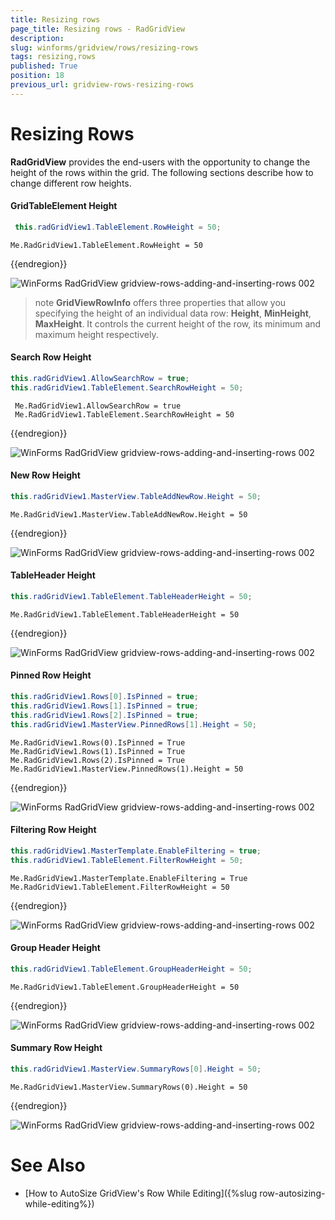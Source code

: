 ```yaml
---
title: Resizing rows
page_title: Resizing rows - RadGridView
description: 
slug: winforms/gridview/rows/resizing-rows
tags: resizing,rows
published: True
position: 18
previous_url: gridview-rows-resizing-rows
---
```


# Resizing Rows

**RadGridView** provides the end-users with the opportunity to change the height of the rows within the grid. The following sections describe how to change different row heights.

#### GridTableElement Height

````C#
 this.radGridView1.TableElement.RowHeight = 50;

````
````VB.NET
Me.RadGridView1.TableElement.RowHeight = 50

````

{{endregion}} 

![WinForms RadGridView gridview-rows-adding-and-inserting-rows 002](images/row-resizing001.png)

>note **GridViewRowInfo** offers three properties that allow you specifying the height of an individual data row: **Height**, **MinHeight**, **MaxHeight**. It controls the current height of the row, its minimum and maximum height respectively.

#### Search Row Height

````C#
this.radGridView1.AllowSearchRow = true; 
this.radGridView1.TableElement.SearchRowHeight = 50;

````
````VB.NET
 Me.RadGridView1.AllowSearchRow = true
 Me.RadGridView1.TableElement.SearchRowHeight = 50

````

{{endregion}} 

![WinForms RadGridView gridview-rows-adding-and-inserting-rows 002](images/row-resizing002.png)

#### New Row Height

````C#
this.radGridView1.MasterView.TableAddNewRow.Height = 50;

````
````VB.NET
Me.RadGridView1.MasterView.TableAddNewRow.Height = 50

````

{{endregion}} 

![WinForms RadGridView gridview-rows-adding-and-inserting-rows 002](images/row-resizing003.png)

#### TableHeader Height

````C#
this.radGridView1.TableElement.TableHeaderHeight = 50;

````
````VB.NET
Me.RadGridView1.TableElement.TableHeaderHeight = 50

````

{{endregion}} 

![WinForms RadGridView gridview-rows-adding-and-inserting-rows 002](images/row-resizing004.png)

#### Pinned Row Height

````C#
this.radGridView1.Rows[0].IsPinned = true;
this.radGridView1.Rows[1].IsPinned = true;
this.radGridView1.Rows[2].IsPinned = true;
this.radGridView1.MasterView.PinnedRows[1].Height = 50;

````
````VB.NET
Me.RadGridView1.Rows(0).IsPinned = True
Me.RadGridView1.Rows(1).IsPinned = True
Me.RadGridView1.Rows(2).IsPinned = True
Me.RadGridView1.MasterView.PinnedRows(1).Height = 50

````

{{endregion}} 

![WinForms RadGridView gridview-rows-adding-and-inserting-rows 002](images/row-resizing005.png)

#### Filtering Row Height

````C#
this.radGridView1.MasterTemplate.EnableFiltering = true;
this.radGridView1.TableElement.FilterRowHeight = 50;

````
````VB.NET
Me.RadGridView1.MasterTemplate.EnableFiltering = True
Me.RadGridView1.TableElement.FilterRowHeight = 50

````

{{endregion}} 

![WinForms RadGridView gridview-rows-adding-and-inserting-rows 002](images/row-resizing006.png)

#### Group Header Height

````C#
this.radGridView1.TableElement.GroupHeaderHeight = 50;

````
````VB.NET
Me.RadGridView1.TableElement.GroupHeaderHeight = 50

````

{{endregion}} 

![WinForms RadGridView gridview-rows-adding-and-inserting-rows 002](images/row-resizing007.png)

#### Summary Row Height
````C#
this.radGridView1.MasterView.SummaryRows[0].Height = 50;

````
````VB.NET
Me.RadGridView1.MasterView.SummaryRows(0).Height = 50

````

{{endregion}} 

![WinForms RadGridView gridview-rows-adding-and-inserting-rows 002](images/row-resizing008.png)

# See Also

* [How to AutoSize GridView's Row While Editing]({%slug row-autosizing-while-editing%})
